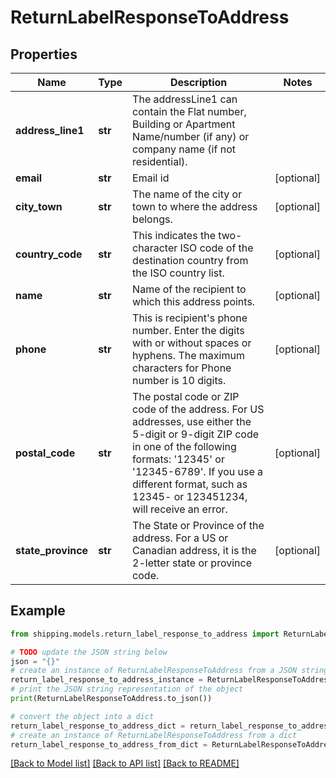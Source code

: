 # ReturnLabelResponseToAddress


## Properties

Name | Type | Description | Notes
------------ | ------------- | ------------- | -------------
**address_line1** | **str** | The addressLine1 can contain the Flat number, Building or Apartment Name/number (if any) or company name (if not residential). | 
**email** | **str** | Email id | [optional] 
**city_town** | **str** | The name of the city or town to where the address belongs. | [optional] 
**country_code** | **str** | This indicates the two-character ISO code of the destination country from the ISO country list. | [optional] 
**name** | **str** | Name of the recipient to which this address points. | [optional] 
**phone** | **str** | This is recipient&#39;s phone number. Enter the digits with or without spaces or hyphens. The maximum characters for Phone number is 10 digits.  | [optional] 
**postal_code** | **str** | The postal code or ZIP code of the address. For US addresses, use either the 5-digit or 9-digit ZIP code in one of the following formats: &#39;12345&#39; or &#39;12345-6789&#39;. If you use a different format, such as 12345- or 123451234, will receive an error. | [optional] 
**state_province** | **str** | The State or Province of the address. For a US or Canadian address, it is the 2-letter state or province code.  | [optional] 

## Example

```python
from shipping.models.return_label_response_to_address import ReturnLabelResponseToAddress

# TODO update the JSON string below
json = "{}"
# create an instance of ReturnLabelResponseToAddress from a JSON string
return_label_response_to_address_instance = ReturnLabelResponseToAddress.from_json(json)
# print the JSON string representation of the object
print(ReturnLabelResponseToAddress.to_json())

# convert the object into a dict
return_label_response_to_address_dict = return_label_response_to_address_instance.to_dict()
# create an instance of ReturnLabelResponseToAddress from a dict
return_label_response_to_address_from_dict = ReturnLabelResponseToAddress.from_dict(return_label_response_to_address_dict)
```
[[Back to Model list]](../README.md#documentation-for-models) [[Back to API list]](../README.md#documentation-for-api-endpoints) [[Back to README]](../README.md)


